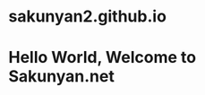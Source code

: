 # sakunyan2.github.io
<!DOCTYPE html>
<html>

<body>
    <h1>Hello World, Welcome to Sakunyan.net</h1>
</body>
</html>
